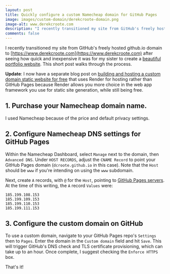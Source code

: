 ```yaml
---
layout: post
title: Quickly configure a custom Namecheap domain for GitHub Pages
image: images/custom-domain/derekcroote-domain.png
image-alt: www.derekcroote.com
description: "I recently transitioned my site from GitHub's freely hosted github.io domain to https://www.derekcroote.com after seeing how quick and inexpensive it was for my sister to create a beautiful portfolio website. This short post walks through the process."
comments: false
---
```


I recently transitioned my site from GitHub's freely hosted github.io domain to [https://www.derekcroote.com](https://www.derekcroote.com) after seeing how quick and inexpensive it was for my sister to create a <a href="https://www.denisecroote.com" target="_blank">beautiful portfolio website</a>.
This short post walks through the process.

**Update**: I now have a separate blog post on [building and hosting a custom domain static website for free](/2023/08/18/website-cheaply.html) that uses Render for hosting rather than GitHub Pages because Render allows you more choice in the web app framework you use for static site generation, while still being free.

## 1. Purchase your Namecheap domain name.

I used Namecheap because of the price and default privacy settings.

## 2. Configure Namecheap DNS settings for GitHub Pages

Within the Namecheap Dashboard, select `Manage` next to the domain, then `Advanced DNS`.
Under `HOST RECORDS`, adjust the `CNAME Record` to point your GitHub Pages domain (`dcroote.github.io` in this case).
Note that the `Host` should be `www` if you're intending on using the `www` subdomain.

Next, create `A` records, with `@` for the `Host`, pointing to [GitHub Pages servers](https://docs.github.com/en/pages/configuring-a-custom-domain-for-your-github-pages-site/managing-a-custom-domain-for-your-github-pages-site#configuring-an-apex-domain). At the time of this writing, the `A` record `Values` were:

<pre><code class="language-bash">185.199.108.153
185.199.109.153
185.199.110.153
185.199.111.153
</code></pre>

## 3. Configure the custom domain on GitHub

To use a custom domain, navigate to your GitHub Pages repo's `Settings` then to `Pages`. Enter the domain in the `Custom domain` field and hit `Save`. This will trigger GitHub's DNS check and TLS certificate provisioning, which can take up to an hour. Once complete, I suggest checking the `Enforce HTTPS` box.

That's it!
